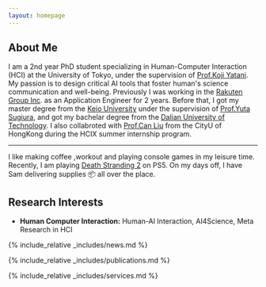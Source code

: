 ```yaml
---
layout: homepage
---
```


## About Me

I am a 2nd year PhD student specializing in Human-Computer Interaction (HCI) at the University of Tokyo, under the supervision of [Prof.Koji Yatani](https://iis-lab.org/member/koji-yatani/).
My passion is to design critical AI tools that foster human's science communication and well-being. Previously I was working in the [Rakuten Group Inc](https://global.rakuten.com/corp/). as an Application Engineer for 2 years. Before that, I got my master degree from the [Keio University](https://www.keio.ac.jp/en/) under the supervision of [Prof.Yuta Sugiura](https://lclab.org/people/yutasugiura), and got my bachelar degree from the [Dalian University of Technology](https://en.dlut.edu.cn/). I also collabroted with [Prof.Can Liu](https://www.scm.cityu.edu.hk/people/liu-can) from the CityU of HongKong during the HCIX summer internship program.

---

I like making coffee ,workout and playing console games in my leisure time. Recently, I am playing [Death Stranding 2](https://www.kojimaproductions.jp/en/death-stranding-2) on PS5. On my days off, I have Sam delivering supplies 📦 all over the place.

## Research Interests

- **Human Computer Interaction:** Human-AI Interaction, AI4Science, Meta Research in HCI

{% include_relative _includes/news.md %}

{% include_relative _includes/publications.md %}

<!-- {% include_relative _includes/demos.md %} -->

{% include_relative _includes/services.md %}
